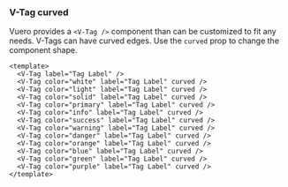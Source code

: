 ### V-Tag curved

Vuero provides a `<V-Tag />` component than can be customized to fit any needs.
V-Tags can have curved edges.
Use the `curved` prop to change the component shape.

<!--code-->

```vue
<template>
  <V-Tag label="Tag Label" />
  <V-Tag color="white" label="Tag Label" curved />
  <V-Tag color="light" label="Tag Label" curved />
  <V-Tag color="solid" label="Tag Label" curved />
  <V-Tag color="primary" label="Tag Label" curved />
  <V-Tag color="info" label="Tag Label" curved />
  <V-Tag color="success" label="Tag Label" curved />
  <V-Tag color="warning" label="Tag Label" curved />
  <V-Tag color="danger" label="Tag Label" curved />
  <V-Tag color="orange" label="Tag Label" curved />
  <V-Tag color="blue" label="Tag Label" curved />
  <V-Tag color="green" label="Tag Label" curved />
  <V-Tag color="purple" label="Tag Label" curved />
</template>
```

<!--/code-->

<!--example-->

<div class="field">
    <div class="control tags">
        <V-Tag label="Tag Label" />
        <V-Tag color="white" label="Tag Label" curved />
        <V-Tag color="light" label="Tag Label" curved />
        <V-Tag color="solid" label="Tag Label" curved />
        <V-Tag color="primary" label="Tag Label" curved />
        <V-Tag color="info" label="Tag Label" curved />
        <V-Tag color="success" label="Tag Label" curved />
        <V-Tag color="warning" label="Tag Label" curved />
        <V-Tag color="danger" label="Tag Label" curved />
        <V-Tag color="orange" label="Tag Label" curved />
        <V-Tag color="blue" label="Tag Label" curved />
        <V-Tag color="green" label="Tag Label" curved />
        <V-Tag color="purple" label="Tag Label" curved />
    </div>
</div>

<!--/example-->
